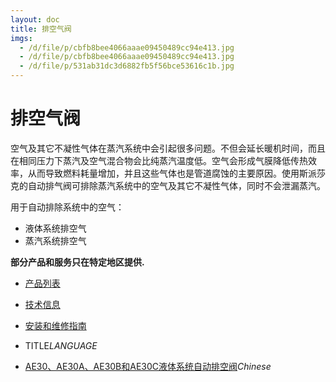```yaml
---
layout: doc
title: 排空气阀
imgs:
  - /d/file/p/cbfb8bee4066aaae09450489cc94e413.jpg
  - /d/file/p/cbfb8bee4066aaae09450489cc94e413.jpg
  - /d/file/p/531ab31dc3d6882fb5f56bce53616c1b.jpg
---
```


# 排空气阀

空气及其它不凝性气体在蒸汽系统中会引起很多问题。不但会延长暖机时间，而且在相同压力下蒸汽及空气混合物会比纯蒸汽温度低。空气会形成气膜降低传热效率，从而导致燃料耗量增加，并且这些气体也是管道腐蚀的主要原因。使用斯派莎克的自动排气阀可排除蒸汽系统中的空气及其它不凝性气体，同时不会泄漏蒸汽。

用于自动排除系统中的空气：

- 液体系统排空气
- 蒸汽系统排空气

**部分产品和服务只在特定地区提供.**

- [产品列表](<javascript:navactive(1);>)
- [技术信息](<javascript:navactive(2);>)
- [安装和维修指南](<javascript:navactive(3);>)

- TITLE*LANGUAGE*
- [AE30、AE30A、AE30B和AE30C液体系统自动排空阀](/air-valves/AE30.html 'AE30、AE30A、AE30B和AE30C液体系统自动排空阀')_Chinese_
